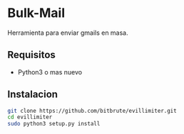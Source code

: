 # Bulk-Mail

Herramienta para enviar gmails en masa.

## Requisitos
 - Python3 o mas nuevo

## Instalacion

```bash
git clone https://github.com/bitbrute/evillimiter.git
cd evillimiter
sudo python3 setup.py install
```
